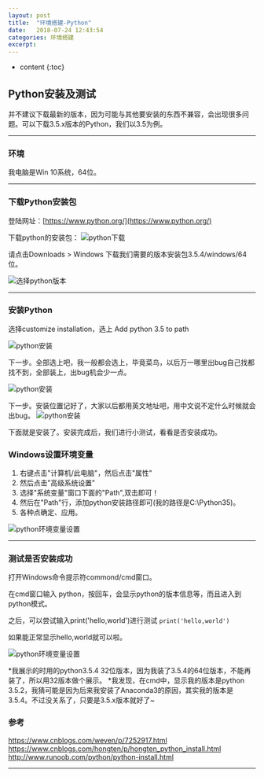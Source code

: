 ```yaml
---
layout: post
title:  "环境搭建-Python"
date:   2018-07-24 12:43:54
categories: 环境搭建
excerpt: 
---
```


* content
{:toc}

## Python安装及测试

并不建议下载最新的版本，因为可能与其他要安装的东西不兼容，会出现很多问题。可以下载3.5.x版本的Python，我们以3.5为例。

---

### 环境

我电脑是Win 10系统，64位。

---

### 下载Python安装包

登陆网址：[https://www.python.org/](https://www.python.org/)

下载python的安装包：
![python下载](https://raw.githubusercontent.com/renrenyi/renrenyi.github.io/master/css/pics/python-download1.png)

请点击Downloads  > Windows   下载我们需要的版本安装包3.5.4/windows/64位。

![选择python版本](https://raw.githubusercontent.com/renrenyi/renrenyi.github.io/master/css/pics/python-download2.png)


---

### 安装Python

选择customize installation，选上 Add python 3.5 to path

![python安装](https://raw.githubusercontent.com/renrenyi/renrenyi.github.io/master/css/pics/python-install-0.png)

下一步。全部选上吧，我一般都会选上，毕竟菜鸟，以后万一哪里出bug自己找都找不到，全部装上，出bug机会少一点。

![python安装](https://raw.githubusercontent.com/renrenyi/renrenyi.github.io/master/css/pics/python-install-1.png)

下一步。安装位置记好了，大家以后都用英文地址吧，用中文说不定什么时候就会出bug。
![python安装](https://raw.githubusercontent.com/renrenyi/renrenyi.github.io/master/css/pics/python-install-2.png)

下面就是安装了。安装完成后，我们进行小测试，看看是否安装成功。

### Windows设置环境变量

1. 右键点击"计算机/此电脑"，然后点击"属性"
2. 然后点击"高级系统设置"
3. 选择"系统变量"窗口下面的"Path",双击即可！
4. 然后在"Path"行，添加python安装路径即可(我的路径是C:\Python35)。
5. 各种点确定、应用。

![python环境变量设置](https://raw.githubusercontent.com/renrenyi/renrenyi.github.io/master/css/pics/python-huanjingbianliang.png)

---

### 测试是否安装成功

打开Windows命令提示符commond/cmd窗口。

在cmd窗口输入 python，按回车，会显示python的版本信息等，而且进入到python模式。

之后，可以尝试输入print('hello,world')进行测试
```print('hello,world')```

如果能正常显示hello,world就可以啦。

![python环境变量设置](https://raw.githubusercontent.com/renrenyi/renrenyi.github.io/master/css/pics/python-install-test.png)

*我展示的时用的python3.5.4  32位版本，因为我装了3.5.4的64位版本，不能再装了，所以用32版本做个展示。
*我发现，在cmd中，显示我的版本是python 3.5.2，我猜可能是因为后来我安装了Anaconda3的原因，其实我的版本是3.5.4。不过没关系了，只要是3.5.x版本就好了~

### 参考

https://www.cnblogs.com/weven/p/7252917.html
https://www.cnblogs.com/hongten/p/hongten_python_install.html
http://www.runoob.com/python/python-install.html

---

